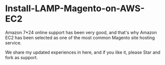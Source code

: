 Install-LAMP-Magento-on-AWS-EC2
===============================



Amazon 7*24 online support has been very good, and that's why Amazon EC2 has been selected as one of the most common Magento site hosting service.

We share my updated experiences in here, and if you like it, please Star and fork as support.

